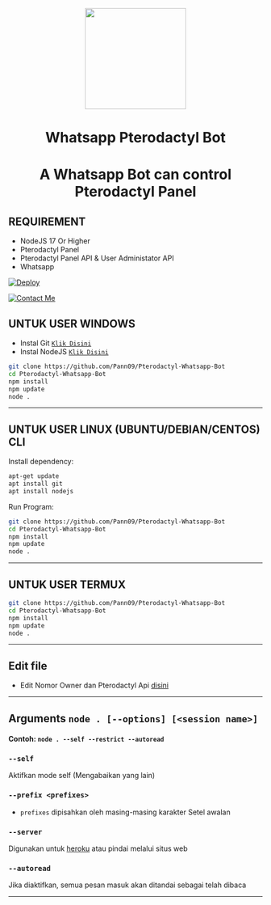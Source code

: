 <p align="center">
	<img src="https://pterodactyl.io/logos/banner_logo.png" width="200" style="margin-left: auto;margin-right: auto;display: block;">
</p>
<h1 align="center">Whatsapp Pterodactyl Bot</h1>
<h1 align="center">A Whatsapp Bot can control Pterodactyl Panel</h1>

## REQUIREMENT
* NodeJS 17 Or Higher
* Pterodactyl Panel
* Pterodactyl Panel API & User Administator API
* Whatsapp

[![Deploy](https://www.herokucdn.com/deploy/button.svg)](https://heroku.com/deploy?template=https://github.com/Pann09/Pterodactyl-Whatsapp-Bot)

[![Contact Me](https://img.shields.io/badge/ContactMe-25D366?style=for-the-badge&logo=whatsapp&logoColor=white)](https://wa.me/6281234824414)


## UNTUK USER WINDOWS

* Instal Git [`Klik Disini`](https://git-scm.com/downloads)
* Instal NodeJS [`Klik Disini`](https://nodejs.org/en/download)

```bash
git clone https://github.com/Pann09/Pterodactyl-Whatsapp-Bot
cd Pterodactyl-Whatsapp-Bot
npm install
npm update
node .
```
---------
## UNTUK USER LINUX (UBUNTU/DEBIAN/CENTOS) CLI
Install dependency:
```bash
apt-get update
apt install git
apt install nodejs
```
Run Program:
```bash
git clone https://github.com/Pann09/Pterodactyl-Whatsapp-Bot
cd Pterodactyl-Whatsapp-Bot
npm install
npm update
node .
```
---------

## UNTUK USER TERMUX
```bash
git clone https://github.com/Pann09/Pterodactyl-Whatsapp-Bot
cd Pterodactyl-Whatsapp-Bot
npm install
npm update
node .
```
---------
## Edit file
- Edit Nomor Owner dan Pterodactyl Api [disini](https://github.com/Pann09/Pterodactyl-Whatsapp-Bot/cpsetting/cpsetting.js)

---------

## Arguments `node . [--options] [<session name>]`

#### Contoh: `node . --self --restrict --autoread`

### `--self`

Aktifkan mode self (Mengabaikan yang lain)

### `--prefix <prefixes>`

* `prefixes` dipisahkan oleh masing-masing karakter
Setel awalan

### `--server`

Digunakan untuk [heroku](https://heroku.com/) atau pindai melalui situs web

### `--autoread`

Jika diaktifkan, semua pesan masuk akan ditandai sebagai telah dibaca


---------
